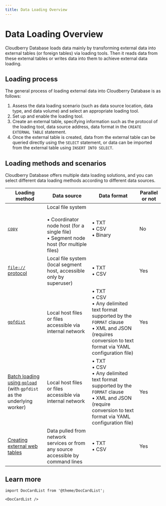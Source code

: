 ```yaml
---
title: Data Loading Overview
---
```


# Data Loading Overview

Cloudberry Database loads data mainly by transforming external data into external tables (or foreign tables) via loading tools. Then it reads data from these external tables or writes data into them to achieve external data loading.

## Loading process

The general process of loading external data into Cloudberry Database is as follows:

1. Assess the data loading scenario (such as data source location, data type, and data volume) and select an appropriate loading tool.
2. Set up and enable the loading tool.
3. Create an external table, specifying information such as the protocol of the loading tool, data source address, data format in the `CREATE EXTERNAL TABLE` statement.
4. Once the external table is created, data from the external table can be queried directly using the `SELECT` statement, or data can be imported from the external table using `INSERT INTO SELECT`.

## Loading methods and scenarios

Cloudberry Database offers multiple data loading solutions, and you can select different data loading methods according to different data sources.

| Loading method              | Data source                                                 | Data format                                                  | Parallel or not |
| -------------------------- | ----------------------------------------------------------- | ------------------------------------------------------------ | -------- |
| [`copy`](/docs/data-loading/load-data-using-copy.md)                     | Local file system<br /><br />• Coordinator node host (for a single file)<br />• Segment node host (for multiple files) | • TXT<br />• CSV<br />• Binary                                             | No       |
| [`file://` protocol](/docs/data-loading/load-data-using-file-protocol.md)         | Local file system (local segment host, accessible only by superuser) | • TXT<br />• CSV                                             | Yes      |
| [`gpfdist`](/docs/data-loading/load-data-using-gpfdist.md)    | Local host files or files accessible via internal network   | • TXT<br />• CSV<br />• Any delimited text format supported by the `FORMAT` clause<br />• XML and JSON (requires conversion to text format via YAML configuration file) | Yes      |               |
| [Batch loading using `gpload`](/docs/data-loading/load-data-using-gpload.md) (with `gpfdist` as the underlying worker) | Local host files or files accessible via internal network   | • TXT<br />• CSV<br />• Any delimited text format supported by the `FORMAT` clause<br />• XML and JSON (require conversion to text format via YAML configuration file) | Yes      |
| [Creating external web tables](/docs/data-loading/load-data-from-web-services.md)         | Data pulled from network services or from any source accessible by command lines | • TXT<br />• CSV                                             | Yes      |

## Learn more

```mdx-code-block
import DocCardList from '@theme/DocCardList';

<DocCardList />
```